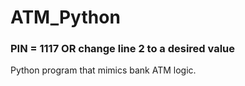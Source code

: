 # ATM_Python
### PIN = 1117 OR change line 2 to a desired value

Python program that mimics bank ATM logic.
